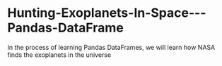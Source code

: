 # Hunting-Exoplanets-In-Space---Pandas-DataFrame
In the process of learning Pandas DataFrames, we will learn how NASA finds the exoplanets in the universe
